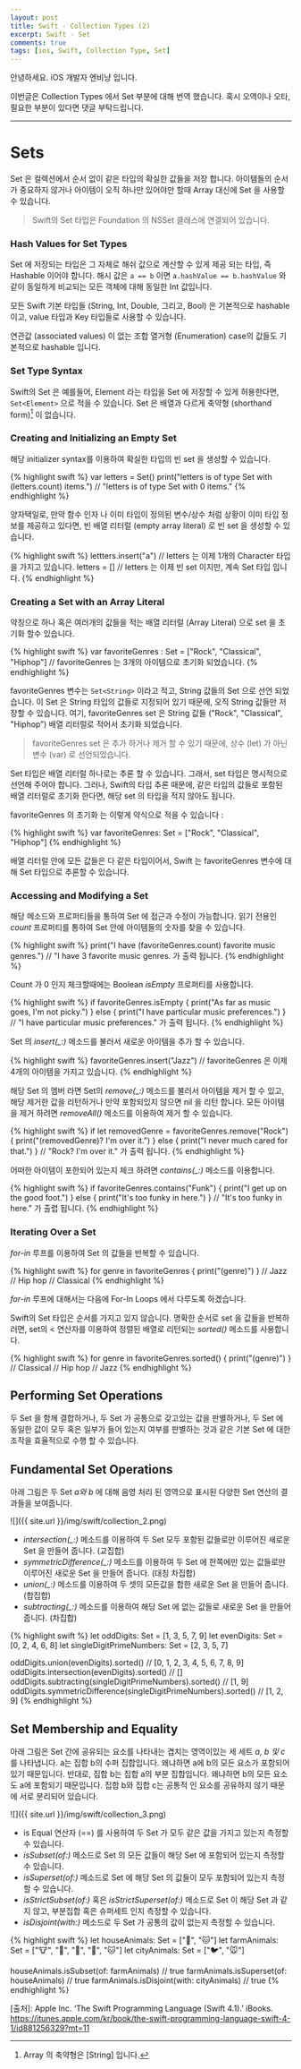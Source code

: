 ```yaml
---
layout: post
title: Swift - Collection Types (2)
excerpt: Swift - Set
comments: true
tags: [ios, Swift, Collection Type, Set]
---
```


안녕하세요. iOS 개발자 엔비냥 입니다.

이번글은 Collection Types 에서 Set 부분에 대해 번역 했습니다. 혹시 오역이나 오타, 필요한 부분이 있다면 댓글 부탁드립니다.

---

# Sets

Set 은 컬렉션에서 순서 없이 같은 타입의 확실한 값들을 저장 합니다.  아이템들의 순서가 중요하지 않거나 아이템이 오직 하나만 있어야만 할때 Array 대신에 Set 을 사용할 수 있습니다.

>  Swift의 Set 타입은 Foundation 의 NSSet 클래스에 연결되어 있습니다.

###  Hash Values for Set Types

 Set 에 저장되는 타입은 그 자체로 해쉬 값으로 계산할 수 있게 제공 되는 타입, 즉 Hashable 이어야 합니다. 해시 값은 `a == b` 이면 `a.hashValue == b.hashValue` 와 같이 동일하게 비교되는 모든 객체에 대해 동일한 Int 값입니다.

모든 Swift 기본 타입들 (String, Int, Double, 그리고, Bool) 은 기본적으로 hashable 이고, value 타입과 Key 타입들로 사용할 수 있습니다.

연관값 (associated values) 이 없는 조합 열거형 (Enumeration) case의 값들도 기본적으로 hashable 입니다.

### Set Type Syntax

Swift의 Set 은 예를들어, Element 라는 타입을 Set 에 저장할 수 있게 허용한다면,   `Set<Element>` 으로 적을 수 있습니다. Set 은 배열과 다르게 축약형 (shorthand form)[^1] 이 없습니다.

### Creating and Initializing an Empty Set

해당 initializer syntax를 이용하여 확실한 타입의 빈 set 을 생성할 수 있습니다.

{% highlight swift %}
var letters = Set<Character>()
print("letters is of type Set<Character> with \(letters.count) items.")
// "letters is of type Set<Character> with 0 items."
{% endhighlight %}

양자택일로, 만약  함수 인자 나 이미 타입이 정의된 변수/상수 처럼 상황이 이미 타입 정보를 제공하고 있다면, 빈 배열 리터럴 (empty array literal) 로 빈 set 을 생성할 수 있습니다.

{% highlight swift %}
lettters.insert("a")
// letters 는 이제 1개의 Character 타입을 가지고 있습니다.
letters = []
// letters 는 이제 빈 set 이지만, 계속 Set<Character> 타입 입니다.
{% endhighlight %}

### Creating a Set with an Array Literal

약칭으로 하나 혹은 여러개의 값들을 적는 배열 리터럴 (Array Literal) 으로 set 을 초기화 할수 있습니다.

{% highlight swift %}
var favoriteGenres : Set<String> = ["Rock", "Classical", "Hiphop"]
// favoriteGenres 는 3개의 아이템으로 초기화 되었습니다.
{% endhighlight %}

favoriteGenres 변수는 `Set<String>` 이라고 적고, String 값들의 Set 으로 선언 되었습니다. 이 Set 은 String 타입의 값들로 지정되어 있기 때문에, 오직 String 값들만 저장할 수 있습니다. 여기, favoriteGenres set 은  String 값들 ("Rock", "Classical", "Hiphop”) 배열 리터럴로 적어서 초기화 되었습니다.

>  favoriteGenres set 은 추가 하거나 제거 할 수 있기 때문에, 상수 (let) 가 아닌 변수 (var) 로 선언되었습니다.

Set 타입은 배열 리터럴 하나로는 추론 할 수 있습니다. 그래서, set 타입은 명시적으로 선언해 주어야 합니다. 그러나, Swift의 타입 추론 때문에, 같은 타입의 값들로 포함된 배열 리터럴로 초기화 한다면, 해당 set 의 타입을 적지 않아도 됩니다.  

favoriteGenres 의 초기화 는 이렇게 약식으로 적을 수 있습니다 :

{% highlight swift %}
var favoriteGenres: Set = ["Rock", "Classical", "Hiphop"]
{% endhighlight %}

배열 리터럴 안에 모든 값들은 다 같은 타입이어서, Swift 는 favoriteGenres 변수에 대해 Set<String> 타입으로 추론할 수 있습니다.

### Accessing and Modifying a Set

해당 메소드와 프로퍼티들을 통하여 Set 에 접근과 수정이 가능합니다.
읽기 전용인 *count* 프로퍼티를 통하여 Set 안에 아이템들의 숫자를 찾을 수 있습니다.

{% highlight swift %}
print("I have \(favoriteGenres.count) favorite music genres.")
// "I have 3 favorite music genres. 가 출력 됩니다.
{% endhighlight %}

Count 가 0 인지 체크할때에는 Boolean *isEmpty* 프로퍼티를 사용합니다.

{% highlight swift %}
if favoriteGenres.isEmpty {
    print("As far as music goes, I'm not picky.")
} else {
    print("I have particular music preferences.")
}
// "I have particular music preferences." 가 출력 됩니다.
{% endhighlight %}

Set 의 *insert(_:)* 메소드를 불러서 새로운 아이템을 추가 할 수 있습니다.

{% highlight swift %}
favoriteGenres.insert("Jazz")
// favoriteGenres 은 이제 4개의 아이템을 가지고 있습니다.
{% endhighlight %}

해당 Set 의 멤버 라면 Set의 *remove(_:)* 메소드를 불러서 아이템을 제거 할 수 있고, 해당 제거한 값을 리턴하거나 만약 포함되있지 않으면 nil 을 리턴 합니다. 모든 아이템을 제거 하려면 *removeAll()* 메소드를 이용하여 제거 할 수 있습니다.

{% highlight swift %}
if let removedGenre = favoriteGenres.remove("Rock") {
    print("\(removedGenre)? I'm over it.")
} else {
    print("I never much cared for that.")
}
// "Rock? I'm over it." 가 출력 됩니다.
{% endhighlight %}

어떠한 아이템이 포한되어 있는지 체크 하려면 *contains(_:)* 메소드를 이용합니다.

{% highlight swift %}
if favoriteGenres.contains("Funk") {
    print("I get up on the good foot.")
} else {
    print("It's too funky in here.")
}
// "It's too funky in here." 가 출렵 됩니다.
{% endhighlight %}

### Iterating Over a Set

*for-in* 루프를 이용하여 Set 의 값들을 반복할 수 있습니다.

{% highlight swift %}
for genre in favoriteGenres {
    print("\(genre)")
}
// Jazz
// Hip hop
// Classical
{% endhighlight %}

*for-in* 루프에 대해서는 다음에 For-In Loops 에서 다루도록 하겠습니다.

Swift의 Set 타입은 순서를 가지고 있지 않습니다.  명확한 순서로 set 을 값들을 반복하러면, set의 < 연산자를 이용하여 정렬된 배열로 리턴되는 *sorted()* 메소드를 사용합니다.

{% highlight swift %}
for genre in favoriteGenres.sorted() {
    print("\(genre)")
}
// Classical
// Hip hop
// Jazz
{% endhighlight %}

## Performing Set Operations

두 Set 을 함께 결합하거나, 두 Set 가 공통으로 갖고있는 값을 판별하거나, 두 Set 에 동일한 값이 모두 혹은 일부가 들어 있는지 여부를 판별하는 것과 같은 기본 Set 에 대한 조작을 효율적으로 수행 할 수 있습니다.

## Fundamental Set Operations

아래 그림은  두 Set *a와 b* 에 대해 음영 처리 된 영역으로 표시된 다양한 Set 연산의 결과들을 보여줍니다.

![]({{ site.url }}/img/swift/collection_2.png)

* *intersection(_:)* 메소드를 이용하여 두 Set 모두 포함된 값들로만 이루어진 새로운 Set 을 만들어 줍니다. (교집합)
* *symmetricDifference(_:)* 메소드를 이용하여 두 Set 에 한쪽에만 있는 값들로만 이루어진 새로운 Set 을 만들어 줍니다. (대칭 차집합)
* *union(_:)* 메소드를 이용하여 두 셋의 모든값을 합한 새로운 Set 을 만들어 줍니다. (합집합)
* *subtracting(_:)* 메소드를 이용하여 해당 Set 에 없는 값들로 새로운 Set 을 만들어 줍니다. (차집합)

{% highlight swift %}
let oddDigits: Set = [1, 3, 5, 7, 9]
let evenDigits: Set = [0, 2, 4, 6, 8]
let singleDigitPrimeNumbers: Set = [2, 3, 5, 7]

oddDigits.union(evenDigits).sorted()
// [0, 1, 2, 3, 4, 5, 6, 7, 8, 9]
oddDigits.intersection(evenDigits).sorted()
// []
oddDigits.subtracting(singleDigitPrimeNumbers).sorted()
// [1, 9]
oddDigits.symmetricDifference(singleDigitPrimeNumbers).sorted()
// [1, 2, 9]
{% endhighlight %}

## Set Membership and Equality

아래 그림은 Set 간에 공유되는 요소를 나타내는 겹치는 영역이있는 세 세트 *a, b 및 c* 를 나타냅니다. a는 집합 b의 수퍼 집합입니다. 왜냐하면 a에 b의 모든 요소가 포함되어 있기 때문입니다. 반대로, 집합 b는 집합 a의 부분 집합입니다. 왜냐하면 b의 모든 요소도 a에 포함되기 때문입니다. 집합 b와 집합 c는 공통적 인 요소를 공유하지 않기 때문에 서로 분리되어 있습니다.

![]({{ site.url }}/img/swift/collection_3.png)

* is Equal 연산자 (==) 를 사용하여 두 Set 가 모두 같은 값을 가지고 있는지 측정할 수 있습니다.
* *isSubset(of:)* 메소드로 Set 의 모든 값들이 해당 Set 에 포함되어 있는지 측정할 수 있습니다.
* *isSuperset(of:)* 메소드로 Set 에 해당 Set 의 값들이 모두 포함되어 있는지 측정할 수 있습니다.
* *isStrictSubset(of:)* 혹은 *isStrictSuperset(of:)* 메소드로 Set 이 해당 Set 과 같지 않고, 부분집합 혹은 슈퍼세트 인지 측정할 수 있습니다.
* *isDisjoint(with:)* 메소드로 두 Set 가 공통의 값이 없는지 측정할 수 있습니다.

{% highlight swift %}
let houseAnimals: Set = ["🐶", "🐱"]
let farmAnimals: Set = ["🐮", "🐔", "🐑", "🐶", "🐱"]
let cityAnimals: Set = ["🐦", "🐭"]

houseAnimals.isSubset(of: farmAnimals)
// true
farmAnimals.isSuperset(of: houseAnimals)
// true
farmAnimals.isDisjoint(with: cityAnimals)
// true
{% endhighlight %}


[출처]: Apple Inc. ‘The Swift Programming Language (Swift 4.1).’ iBooks. https://itunes.apple.com/kr/book/the-swift-programming-language-swift-4-1/id881256329?mt=11

[^1]: Array<String> 의 축약형은 [String] 입니다.
